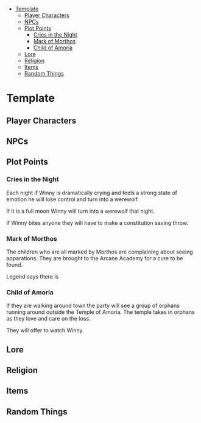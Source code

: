 - [Template](#template)
  - [Player Characters](#player-characters)
  - [NPCs](#npcs)
  - [Plot Points](#plot-points)
    - [Cries in the Night](#cries-in-the-night)
    - [Mark of Morthos](#mark-of-morthos)
    - [Child of Amoria](#child-of-amoria)
  - [Lore](#lore)
  - [Religion](#religion)
  - [Items](#items)
  - [Random Things](#random-things)

# Template

## Player Characters

## NPCs

## Plot Points

### Cries in the Night

Each night if Winny is dramatically crying and feels a strong state of emotion he will lose control and turn into a werewolf.

If it is a full moon Winny will turn into a werewolf that night.

If Winny bites anyone they will have to make a constitution saving throw.


### Mark of Morthos

The children who are all marked by Morthos are complaining about seeing apparations. They are brought to the Arcane Academy for a cure to be found.

Legend says there is 


### Child of Amoria

If they are walking around town the party will see a group of orphans running around outside the Temple of Amoria. The temple takes in orphans as they love and care on the loss. 

They will offer to watch Winny. 



## Lore

## Religion

## Items

## Random Things